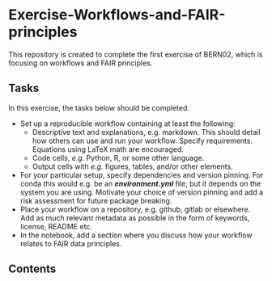 # Exercise-Workflows-and-FAIR-principles
This repository is created to complete the first exercise of BERN02, which is focusing on workflows and FAIR principles.

## Tasks
In this exercise, the tasks below should be completed.
- Set up a reproducible workflow containing at least the following:
    - Descriptive text and explanations, e.g. markdown. This should detail how others can use and run your workflow. Specify requirements. Equations using LaTeX math are encouraged.
    - Code cells, *e.g.* Python, R, or some other language.
    - Output cells with *e.g.* figures, tables, and/or other elements.
- For your particular setup, specify dependencies and version pinning. For conda this would e.g. be an ***environment.yml*** file, but it depends on the system you are using. Motivate your choice of version pinning and add a risk assessment for future package breaking.
- Place your workflow on a repository, e.g. github, gitlab or elsewhere. Add as much relevant metadata as possible in the form of keywords, license, README etc.
- In the notebook, add a section where you discuss how your workflow relates to FAIR data principles.

## Contents

